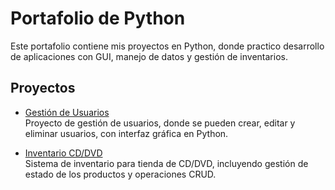 # Portafolio de Python

Este portafolio contiene mis proyectos en Python, donde practico desarrollo de aplicaciones con GUI, manejo de datos y gestión de inventarios.

## Proyectos

- [Gestión de Usuarios](https://github.com/iparra-sys/Gestion-Usuarios)  
  Proyecto de gestión de usuarios, donde se pueden crear, editar y eliminar usuarios, con interfaz gráfica en Python.

- [Inventario CD/DVD](https://github.com/iparra-sys/Inventario-CD-DVD)  
  Sistema de inventario para tienda de CD/DVD, incluyendo gestión de estado de los productos y operaciones CRUD.
